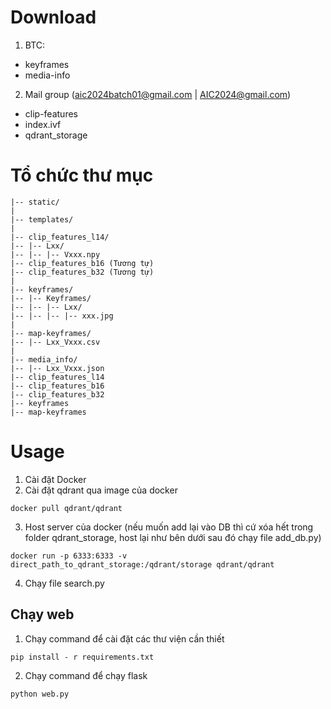 # Download
1. BTC:
+ keyframes
+ media-info  
2. Mail group (aic2024batch01@gmail.com | AIC2024@gmail.com) 
+ clip-features
+ index.ivf
+ qdrant_storage

# Tổ chức thư mục
```
|-- static/ 
|
|-- templates/
|
|-- clip_features_l14/
|-- |-- Lxx/
|-- |-- |-- Vxxx.npy
|-- clip_features_b16 (Tương tự)
|-- clip_features_b32 (Tương tự)
|
|-- keyframes/
|-- |-- Keyframes/
|-- |-- |-- Lxx/
|-- |-- |-- |-- xxx.jpg
|
|-- map-keyframes/
|-- |-- Lxx_Vxxx.csv
|
|-- media_info/
|-- |-- Lxx_Vxxx.json
|-- clip_features_l14
|-- clip_features_b16
|-- clip_features_b32
|-- keyframes
|-- map-keyframes
```

# Usage
1. Cài đặt Docker
2. Cài đặt qdrant qua image của docker
```
docker pull qdrant/qdrant
```
3. Host server của docker  (nếu muốn add lại vào DB thì cứ xóa hết trong folder qdrant_storage, host lại như bên dưới sau đó chạy file add_db.py)
```
docker run -p 6333:6333 -v direct_path_to_qdrant_storage:/qdrant/storage qdrant/qdrant
```
4. Chạy file search.py 

## Chạy web
1. Chạy command để cài đặt các thư viện cần thiết
```
pip install - r requirements.txt
```
2. Chạy command để chạy flask
```
python web.py
```
